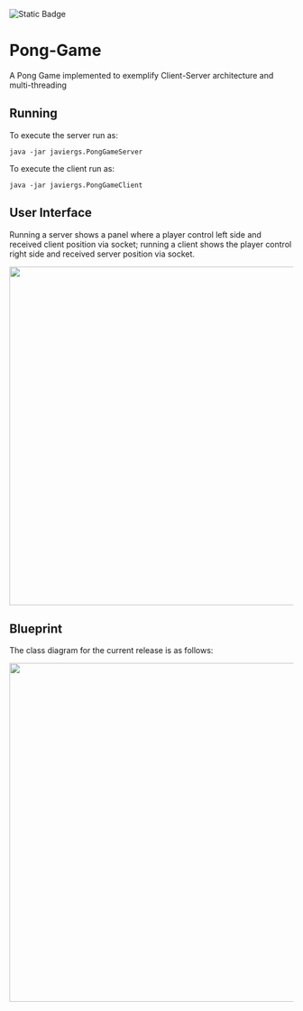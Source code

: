 ![Static Badge](https://img.shields.io/badge/author-javiergs-orange)

# Pong-Game
A Pong Game implemented to exemplify Client-Server architecture and multi-threading
<br>
## Running

To execute the server run as:
```
java -jar javiergs.PongGameServer
```

To execute the client run as:
```
java -jar javiergs.PongGameClient
```
## User Interface

Running a server shows a panel where a player control left side and received client position via socket; running a client shows the player control right side and received server position via socket.
<p align="center">
<IMG SRC="https://github.com/CSC308/Pong-Game/assets/3814755/b3dcb362-294e-4ad7-9562-2203557a4f45" WIDTH=600>
<p>
  
## Blueprint
The class diagram for the current release is as follows:
<p align="center">
<IMG SRC="https://github.com/CSC308/Pong-Game/assets/3814755/1612c1e0-6d9f-4975-a779-c969da061600" WIDTH=600>
</p>
